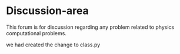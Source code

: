 # Discussion-area
This forum is for discussion regarding any problem related to physics computational problems.

we had created the change to class.py

